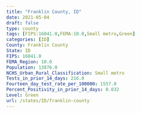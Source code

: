 ```yaml
---
title: "Franklin County, ID"
date: 2021-05-04
draft: false
type: county
tags: [FIPS:16041.0,FEMA:10.0,Small metro,Green]
categories: [ID]
County: Franklin County
State: ID
FIPS: 16041.0
FEMA_Region: 10.0
Population: 13876.0
NCHS_Urban_Rural_Classification: Small metro
Tests_in_prior_14_days: 216.0
Fourteen_day_test_rate_per_100000: 1557.0
Percent_Positivity_in_prior_14_days: 0.032
Level: Green
url: /states/ID/franklin-county
---
```



